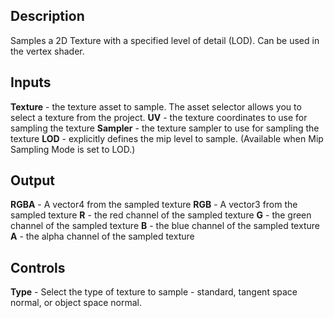 ## Description
Samples a 2D Texture with a specified level of detail (LOD). Can be used in the vertex shader.

## Inputs
**Texture** - the texture asset to sample. The asset selector allows you to select a texture from the project.
**UV** - the texture coordinates to use for sampling the texture
**Sampler** - the texture sampler to use for sampling the texture
**LOD** - explicitly defines the mip level to sample. (Available when Mip Sampling Mode is set to LOD.)

## Output
**RGBA** - A vector4 from the sampled texture
**RGB** - A vector3 from the sampled texture
**R** - the red channel of the sampled texture
**G** - the green channel of the sampled texture
**B** - the blue channel of the sampled texture
**A** - the alpha channel of the sampled texture

## Controls
**Type** - Select the type of texture to sample - standard, tangent space normal, or object space normal.